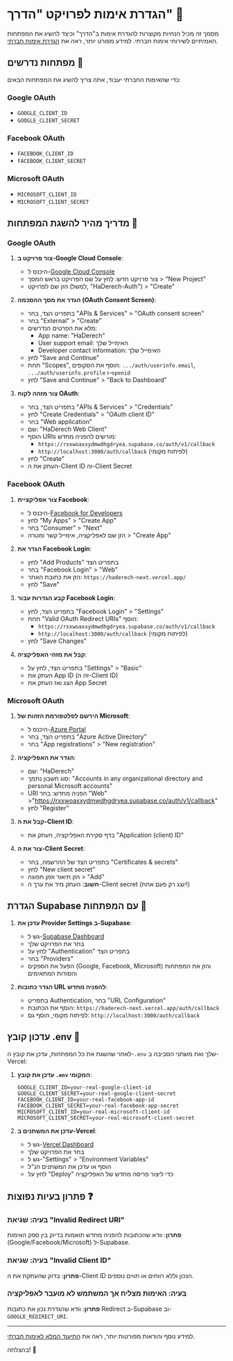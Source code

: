 # הגדרת אימות לפרויקט "הדרך" 🔐

מסמך זה מכיל הנחיות מקוצרות להגדרת אימות ב"הדרך" וכיצד להשיג את המפתחות האמיתיים לשירותי אימות חברתי. למידע מפורט יותר, ראה את [הגדרת אימות חברתי](./social-auth-setup.md).

## מפתחות נדרשים 🔑

כדי שהאימות החברתי יעבוד, אתה צריך להשיג את המפתחות הבאים:

### Google OAuth

- `GOOGLE_CLIENT_ID`
- `GOOGLE_CLIENT_SECRET`

### Facebook OAuth

- `FACEBOOK_CLIENT_ID`
- `FACEBOOK_CLIENT_SECRET`

### Microsoft OAuth

- `MICROSOFT_CLIENT_ID`
- `MICROSOFT_CLIENT_SECRET`

## מדריך מהיר להשגת המפתחות 🚀

### Google OAuth

1. **צור פרויקט ב-Google Cloud Console**:

   - היכנס ל-[Google Cloud Console](https://console.cloud.google.com/)
   - צור פרויקט חדש: לחץ על שם הפרויקט בראש המסך > "New Project"
   - הזן שם לפרויקט (למשל, "HaDerech-Auth") > "Create"

2. **הגדר את מסך ההסכמה (OAuth Consent Screen)**:

   - בתפריט הצד, בחר "APIs & Services" > "OAuth consent screen"
   - בחר "External" > "Create"
   - מלא את הפרטים הנדרשים:
     - App name: "HaDerech"
     - User support email: האימייל שלך
     - Developer contact information: האימייל שלך
   - לחץ "Save and Continue"
   - תחת "Scopes", הוסף את הסקופים: `.../auth/userinfo.email`, `.../auth/userinfo.profile` ו-`openid`
   - לחץ "Save and Continue" > "Back to Dashboard"

3. **צור מזהה לקוח OAuth**:
   - בתפריט הצד, בחר "APIs & Services" > "Credentials"
   - לחץ "Create Credentials" > "OAuth client ID"
   - בחר "Web application"
   - שם: "HaDerech Web Client"
   - הוסף URIs מורשים להפניה מחדש:
     - `https://rxxwoaxxydmwdhgdryea.supabase.co/auth/v1/callback`
     - `http://localhost:3000/auth/callback` (לפיתוח מקומי)
   - לחץ "Create"
   - העתק את ה-Client ID וה-Client Secret

### Facebook OAuth

1. **צור אפליקציית Facebook**:

   - היכנס ל-[Facebook for Developers](https://developers.facebook.com/)
   - לחץ "My Apps" > "Create App"
   - בחר "Consumer" > "Next"
   - הזן שם לאפליקציה, אימייל קשר ומטרה > "Create App"

2. **הגדר את Facebook Login**:

   - לחץ "Add Products" בתפריט הצד
   - בחר "Facebook Login" > "Web"
   - הזן את כתובת האתר: `https://haderech-next.vercel.app/`
   - לחץ "Save"

3. **קבע הגדרות עבור Facebook Login**:

   - בתפריט הצד, לחץ "Facebook Login" > "Settings"
   - תחת "Valid OAuth Redirect URIs" הוסף:
     - `https://rxxwoaxxydmwdhgdryea.supabase.co/auth/v1/callback`
     - `http://localhost:3000/auth/callback` (לפיתוח מקומי)
   - לחץ "Save Changes"

4. **קבל את מזהי האפליקציה**:
   - בתפריט הצד, לחץ על "Settings" > "Basic"
   - העתק את App ID (זה ה-Client ID)
   - הצג ואז העתק את App Secret

### Microsoft OAuth

1. **הירשם לפלטפורמת הזהות של Microsoft**:

   - היכנס ל-[Azure Portal](https://portal.azure.com/)
   - בתפריט הצד, בחר "Azure Active Directory"
   - בחר "App registrations" > "New registration"

2. **הגדר את האפליקציה**:

   - שם: "HaDerech"
   - סוג חשבון נתמך: "Accounts in any organizational directory and personal Microsoft accounts"
   - URI הפניה מחדש: בחר "Web" >"https://rxxwoaxxydmwdhgdryea.supabase.co/auth/v1/callback"
   - לחץ "Register"

3. **קבל את ה-Client ID**:

   - בדף סקירת האפליקציה, העתק את "Application (client) ID"

4. **צור את ה-Client Secret**:
   - בתפריט הצד של ההרשמה, בחר "Certificates & secrets"
   - לחץ "New client secret"
   - הזן תיאור וזמן תפוגה > "Add"
   - **חשוב**: העתק מיד את ערך ה-Client secret (יוצג רק פעם אחת!)

## הגדרת Supabase עם המפתחות 🔧

1. **עדכן את Provider Settings ב-Supabase**:

   - גש ל-[Supabase Dashboard](https://app.supabase.com/)
   - בחר את הפרויקט שלך
   - לחץ על "Authentication" בתפריט הצד
   - בחר "Providers"
   - הפעל את הספקים (Google, Facebook, Microsoft) והזן את המפתחות והסודות המתאימים

2. **הגדר כתובות URL להפניה מחדש**:
   - בתפריט Authentication, בחר "URL Configuration"
   - הוסף את הכתובת: `https://haderech-next.vercel.app/auth/callback`
   - לפיתוח מקומי, הוסף גם: `http://localhost:3000/auth/callback`

## עדכון קובץ .env 📝

לאחר שהשגת את כל המפתחות, עדכן את קובץ ה-`.env` שלך ואת משתני הסביבה ב-Vercel:

1. **עדכן את קובץ `.env` המקומי**:

   ```
   GOOGLE_CLIENT_ID=your-real-google-client-id
   GOOGLE_CLIENT_SECRET=your-real-google-client-secret
   FACEBOOK_CLIENT_ID=your-real-facebook-app-id
   FACEBOOK_CLIENT_SECRET=your-real-facebook-app-secret
   MICROSOFT_CLIENT_ID=your-real-microsoft-client-id
   MICROSOFT_CLIENT_SECRET=your-real-microsoft-client-secret
   ```

2. **עדכן את המשתנים ב-Vercel**:
   - גש ל-[Vercel Dashboard](https://vercel.com/)
   - בחר את הפרויקט שלך
   - גש ל-"Settings" > "Environment Variables"
   - הוסף או עדכן את המשתנים הנ"ל
   - לחץ על "Deploy" כדי ליצור פריסה מחדש של האפליקציה

## פתרון בעיות נפוצות ❓

### בעיה: שגיאת "Invalid Redirect URI"

**פתרון**: וודא שהכתובות להפניה מחדש תואמות בדיוק בין ספק האימות (Google/Facebook/Microsoft) ל-Supabase.

### בעיה: שגיאת "Invalid Client ID"

**פתרון**: בדוק שהעתקת את ה-Client ID הנכון וללא רווחים או תווים נוספים.

### בעיה: האימות מצליח אך המשתמש לא מועבר לאפליקציה

**פתרון**: וודא שהגדרת נכון את כתובות Redirect ב-Supabase וב-`GOOGLE_REDIRECT_URI`.

---

למידע נוסף והוראות מפורטות יותר, ראה את [התיעוד המלא לאימות חברתי](./social-auth-setup.md).

בהצלחה! 🌟
